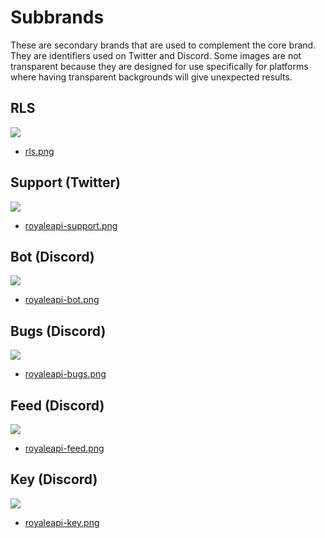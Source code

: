# Subbrands

These are secondary brands that are used to complement the core brand. They are identifiers used on Twitter and Discord. Some images are not transparent because they are designed for use specifically for platforms where having transparent backgrounds will give unexpected results.

## RLS

<div class="logo_container">
<img class="logo" src="/assets/logo/subbrand/rls.png?5419cc3c549f0154">
</div>

- [rls.png](/assets/logo/subbrand/rls.png?5419cc3c549f0154 ':ignore')

## Support (Twitter)

<img class="logo" src="/assets/logo/subbrand/royaleapi-support.png?9c8be7ae812c4ef9">

- [royaleapi-support.png](/assets/logo/subbrand/royaleapi-support.png?9c8be7ae812c4ef9 ':ignore')


## Bot (Discord)

<img class="logo" src="/assets/logo/subbrand/royaleapi-bot.png?d45e7bf6d8a8b30e">

- [royaleapi-bot.png](/assets/logo/subbrand/royaleapi-bot.png?d45e7bf6d8a8b30e ':ignore')

## Bugs (Discord)

<img class="logo" src="/assets/logo/subbrand/royaleapi-bugs.png?f6f490bd5815d49a">

- [royaleapi-bugs.png](/assets/logo/subbrand/royaleapi-bugs.png?f6f490bd5815d49a ':ignore')

## Feed (Discord)

<img class="logo" src="/assets/logo/subbrand/royaleapi-feed.png?0cff8110fcba4055">

- [royaleapi-feed.png](/assets/logo/subbrand/royaleapi-feed.png?0cff8110fcba4055 ':ignore')

## Key (Discord)

<img class="logo" src="/assets/logo/subbrand/royaleapi-key.png?ec78a72fa80b81a8">

- [royaleapi-key.png](/assets/logo/subbrand/royaleapi-key.png?ec78a72fa80b81a8 ':ignore')




